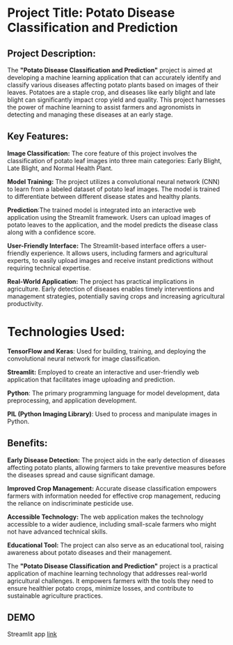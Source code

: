 # Project Title: Potato Disease Classification and Prediction

## Project Description:

The **"Potato Disease Classification and Prediction"** project is aimed at developing a machine learning application that can accurately identify and classify various diseases affecting potato plants based on images of their leaves. Potatoes are a staple crop, and diseases like early blight and late blight can significantly impact crop yield and quality. This project harnesses the power of machine learning to assist farmers and agronomists in detecting and managing these diseases at an early stage.

## Key Features:

**Image Classification:** The core feature of this project involves the classification of potato leaf images into three main categories: Early Blight, Late Blight, and Normal Health Plant.

**Model Training:** The project utilizes a convolutional neural network (CNN) to learn from a labeled dataset of potato leaf images. The model is trained to differentiate between different disease states and healthy plants.

**Prediction**:The trained model is integrated into an interactive web application using the Streamlit framework. Users can upload images of potato leaves to the application, and the model predicts the disease class along with a confidence score.

**User-Friendly Interface:** The Streamlit-based interface offers a user-friendly experience. It allows users, including farmers and agricultural experts, to easily upload images and receive instant predictions without requiring technical expertise.

**Real-World Application:** The project has practical implications in agriculture. Early detection of diseases enables timely interventions and management strategies, potentially saving crops and increasing agricultural productivity.

# Technologies Used:

**TensorFlow and Keras**:
Used for building, training, and deploying the convolutional neural network for image classification.

 **Streamlit:** Employed to create an interactive and user-friendly web application that facilitates image uploading and prediction.

**Python**: The primary programming language for model development, data preprocessing, and application development.

**PIL (Python Imaging Library)**: Used to process and manipulate images in Python.

## Benefits:

**Early Disease Detection:** The project aids in the early detection of diseases affecting potato plants, allowing farmers to take preventive measures before the diseases spread and cause significant damage.

**Improved Crop Management:** Accurate disease classification empowers farmers with information needed for effective crop management, reducing the reliance on indiscriminate pesticide use.

**Accessible Technology:** The web application makes the technology accessible to a wider audience, including small-scale farmers who might not have advanced technical skills.

**Educational Tool:** The project can also serve as an educational tool, raising awareness about potato diseases and their management.



The **"Potato Disease Classification and Prediction"** project is a practical application of machine learning technology that addresses real-world agricultural challenges. It empowers farmers with the tools they need to ensure healthier potato crops, minimize losses, and contribute to sustainable agriculture practices.

## DEMO

Streamlit app [link](https://sarathkumar1304-deep-learning-potato-leaf-disease-pr-app-vee6ta.streamlit.app/)
